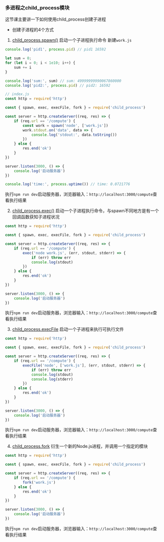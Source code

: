 ### 多进程之child_process模块
这节课主要讲一下如何使用child_process创建子进程
- 创建子进程的4个方式
1. [child_process.spawn()](http://nodejs.cn/api/child_process.html#child_process_child_process_spawn_command_args_options) 启动一个子进程执行命令
新建`work.js`
```js
console.log('pid1', process.pid) // pid1 16592

let sum = 0;
for (let i = 0; i < 1e10; i++) {
    sum += i
}

console.log('sum:', sum) // sum: 49999999990067860000
console.log('pid2:', process.pid) // pid2: 16592
```
```js
// index.js
const http = require('http')

const { spawn, exec, execFile, fork } = require('child_process')

const server = http.createServer((req, res) => {
    if (req.url == '/compute') {
        const work = spawn('node', ['work.js'])
        work.stdout.on('data', data => {
            console.log('stdout:', data.toString())
        })
    } else {
        res.end('ok')
    }
})

server.listen(3000, () => {
    console.log('启动服务器')
})

console.log('time:', process.uptime()) // time: 0.0721776
```
执行`npm run dev`启动服务器，浏览器输入：`http://localhost:3000/compute`查看执行结果

2. [child_process.exec()](http://nodejs.cn/api/child_process.html#child_process_child_process_exec_command_options_callback) 启动一个子进程执行命令，与spawn不同地方是有一个回调函数获知子进程状况
```js
const http = require('http')

const { spawn, exec, execFile, fork } = require('child_process')

const server = http.createServer((req, res) => {
    if (req.url == '/compute') {
        exec('node work.js', (err, stdout, stderr) => {
            if (err) throw err
            console.log(stdout)
        })
    } else {
        res.end('ok')
    }
})

server.listen(3000, () => {
    console.log('启动服务器')
})
```
执行`npm run dev`启动服务器，浏览器输入：`http://localhost:3000/compute`查看执行结果

3. [child_process.execFile](http://nodejs.cn/api/child_process.html#child_process_child_process_execfile_file_args_options_callback) 启动一个子进程来执行可执行文件
```js
const http = require('http')

const { spawn, exec, execFile, fork } = require('child_process')

const server = http.createServer((req, res) => {
    if (req.url == '/compute') {
        execFile('node', ['work.js'], (err, stdout, stderr) => {
            if (err) throw err
            console.log(stdout)
            console.log(stderr)
        })
    } else {
        res.end('ok')
    }
})

server.listen(3000, () => {
    console.log('启动服务器')
})
```
执行`npm run dev`启动服务器，浏览器输入：`http://localhost:3000/compute`查看执行结果

4. [child_process.fork](http://nodejs.cn/api/child_process.html#child_process_child_process_fork_modulepath_args_options) 衍生一个新的Node.js进程，并调用一个指定的模块
```js
const http = require('http')

const { spawn, exec, execFile, fork } = require('child_process')

const server = http.createServer((req, res) => {
    if (req.url == '/compute') {
        fork('work.js')
    } else {
        res.end('ok')
    }
})

server.listen(3000, () => {
    console.log('启动服务器')
})
```
执行`npm run dev`启动服务器，浏览器输入：`http://localhost:3000/compute`查看执行结果